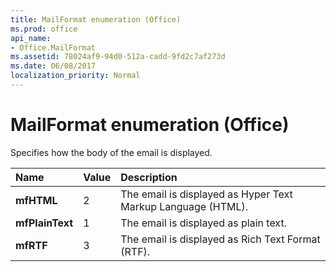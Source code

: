 ```yaml
---
title: MailFormat enumeration (Office)
ms.prod: office
api_name:
- Office.MailFormat
ms.assetid: 78024af9-94d0-512a-cadd-9fd2c7af273d
ms.date: 06/08/2017
localization_priority: Normal
---
```



# MailFormat enumeration (Office)

Specifies how the body of the email is displayed.



|Name|Value|Description|
|:-----|:-----|:-----|
|**mfHTML**|2|The email is displayed as Hyper Text Markup Language (HTML).|
|**mfPlainText**|1|The email is displayed as plain text.|
|**mfRTF**|3|The email is displayed as Rich Text Format (RTF).|

